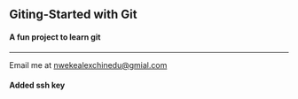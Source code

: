 ## Giting-Started with Git

#### A fun project to learn git

---

Email me at [nwekealexchinedu@gmial.com](Mailto:nwekealexchiendu@gmail.com)

#### Added ssh key 